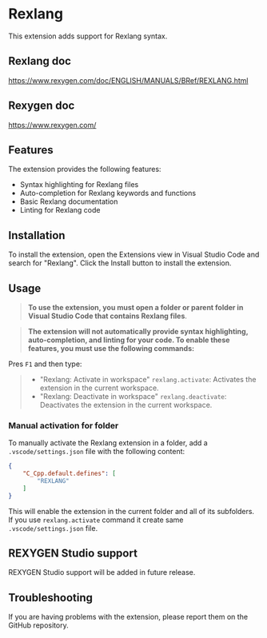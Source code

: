 # Rexlang
This extension adds support for Rexlang syntax.

## Rexlang doc
https://www.rexygen.com/doc/ENGLISH/MANUALS/BRef/REXLANG.html

## Rexygen doc
https://www.rexygen.com/

## Features
The extension provides the following features:
* Syntax highlighting for Rexlang files
* Auto-completion for Rexlang keywords and functions
* Basic Rexlang documentation
* Linting for Rexlang code

## Installation
To install the extension, open the Extensions view in Visual Studio Code and search for "Rexlang". Click the Install button to install the extension.

## Usage
> **To use the extension, you must open a folder or parent folder in Visual Studio Code that contains Rexlang files**.

> **The extension will not automatically provide syntax highlighting, auto-completion, and linting for your code. To enable these features, you must use the following commands:**

Pres `F1` and then type:

> * "Rexlang: Activate in workspace" `rexlang.activate`: Activates the extension in the current workspace.
> * "Rexlang: Deactivate in workspace" `rexlang.deactivate`: Deactivates the extension in the current workspace.

### Manual activation for folder

To manually activate the Rexlang extension in a folder, add a `.vscode/settings.json` file with the following content:

```json
{
    "C_Cpp.default.defines": [
        "REXLANG"
    ]
}
```

This will enable the extension in the current folder and all of its subfolders. If you use `rexlang.activate` command it create same `.vscode/settings.json` file.

## REXYGEN Studio support
REXYGEN Studio support will be added in future release.

## Troubleshooting
If you are having problems with the extension, please report them on the GitHub repository.
